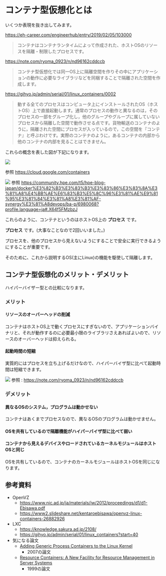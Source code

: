 # コンテナ型仮想化とは
いくつか表現を抜き出してみます。

https://eh-career.com/engineerhub/entry/2019/02/05/103000

> コンテナはコンテナランタイムによって作成された、ホストOSのリソースを隔離・制限したプロセスです。

https://note.com/ryoma_0923/n/nd96162cddccb

> コンテナ型仮想化では同一OS上に隔離空間を作りその中にアプリケーションの動作に必要なライブラリなどを同梱することで隔離された空間を作成します。

https://gihyo.jp/admin/serial/01/linux_containers/0002

> 動する全てのプロセスはコンピュータ上にインストールされたOS（ホストOS）上で直接起動します。通常のプロセスの動作と異なるのは，そのプロセスの一部をグループ化し，他のグループやグループに属していないプロセスから隔離した空間で動作させる点です。貨物輸送のコンテナのように，隔離された空間にプロセスが入っているので，この空間を『コンテナ』と呼ぶわけです。実際のコンテナのように，あるコンテナの内部から他のコンテナの内部を見ることはできません。

これらの概念を表した図が下記になります。

![](https://cloud.google.com/images/containers-landing/containers-101-2x.png)

参照 https://cloud.google.com/containers

![](https://hpeb.i.lithium.com/t5/image/serverpage/image-id/98754iEF6846F0AEE18604/image-size/large?v=1.0&px=2000)
参照 https://community.hpe.com/t5/hpe-blog-japan/docker%E3%82%B3%E3%83%B3%E3%83%86%E3%83%8A%E3%81%A8%E4%BB%AE%E6%83%B3%E5%8C%96%E3%81%AE%E9%81%95%E3%81%84%E3%81%A8%E3%81%AF-synergy%E3%81%A8devops/ba-p/6980068?profile.language=ja#.X64f5FMzbzJ

これらのように、コンテナというのはホストOS上の **プロセス** です。

**プロセス** です。(大事なことなので2回いいました。)

プロセスを、他のプロセスから見えないようにすることで安全に実行できるようにすることが重要です。

そのために、これから説明するOS(主にLinux)の機能を駆使して隔離します。

## コンテナ型仮想化のメリット・デメリット
ハイパーバイザー型との比較になります。

### メリット

#### リソースのオーバーヘッドの削減
コンテナはホストOS上で動くプロセスにすぎないので、アプリケーションバイナリと、それが動作するのに必要最小限のライブラリさえあればよいので、リソースのオーバーヘッドは抑えられる。

#### 起動時間の短縮
実質的にはプロセスを立ち上げるだけなので、ハイパーバイザ型に比べて起動時間は短縮できます。

![](https://d2l930y2yx77uc.cloudfront.net/production/uploads/images/19151697/picture_pc_da0c0ae9e31395cd92b9bda6ed209828.png)
参照 : https://note.com/ryoma_0923/n/nd96162cddccb

### デメリット

#### 異なるOSのシステム，プログラムは動かせない
コンテナはあくまでプロセスなので、異なるOSのプログラムは動かせません。

#### OSを共有しているので隔離機能がハイパーバイザ型に比べて弱い

#### コンテナから見えるデバイスやロードされているカーネルモジュールはホストOSと同じ
OSを共有しているので、コンテナのカーネルモジュールはホストOSを同じになります。

## 参考資料
* OpenVZ
  * https://www.nic.ad.jp/ja/materials/iw/2012/proceedings/d1/d1-Ebisawa.pdf
  * https://www2.slideshare.net/kentaroebisawa/openvz-linux-containers-26882926
* LXC
  * https://knowledge.sakura.ad.jp/2108/
  * https://gihyo.jp/admin/serial/01/linux_containers?start=40
* 気になる論文
  * [Adding Generic Process Containers to the Linux Kernel](https://www.kernel.org/doc/ols/2007/ols2007v2-pages-45-58.pdf)
    * 2007の論文
  * [Resource Containers: A New Facility for Resource Management in Server Systems](https://www.usenix.org/legacy/publications/library/proceedings/osdi99/full_papers/banga/banga.pdf)
    * 1999の論文
